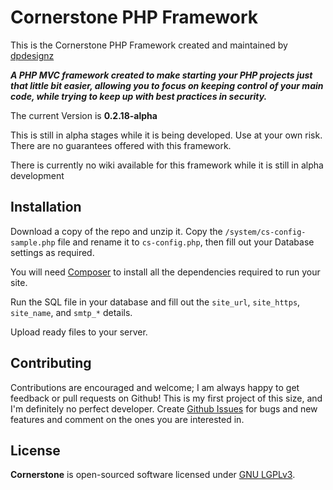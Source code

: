 # **Cornerstone PHP Framework**

This is the Cornerstone PHP Framework created and maintained by [dpdesignz](https://github.com/dpDesignz/)

***A PHP MVC framework created to make starting your PHP projects just that little bit easier, allowing you to focus on keeping control of your main code, while trying to keep up with best practices in security.***

The current Version is **0.2.18-alpha**

This is still in alpha stages while it is being developed. Use at your own risk. There are no guarantees offered with this framework.

There is currently no wiki available for this framework while it is still in alpha development

## Installation

Download a copy of the repo and unzip it. Copy the `/system/cs-config-sample.php` file and rename it to `cs-config.php`, then fill out your Database settings as required.

You will need [Composer](https://getcomposer.org/) to install all the dependencies required to run your site.

Run the SQL file in your database and fill out the `site_url`, `site_https`, `site_name`, and `smtp_*` details.

Upload ready files to your server.

## Contributing

Contributions are encouraged and welcome; I am always happy to get feedback or pull requests on Github! This is my first project of this size, and I'm definitely no perfect developer. Create [Github Issues](https://github.com/dpDesignz/cornerstone/issues) for bugs and new features and comment on the ones you are interested in.

## License

**Cornerstone** is open-sourced software licensed under [GNU LGPLv3](https://www.gnu.org/licenses/lgpl-3.0.en.html).